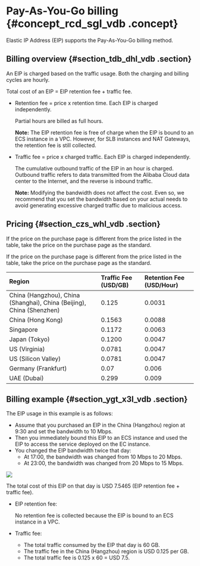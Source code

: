 # Pay-As-You-Go billing {#concept_rcd_sgl_vdb .concept}

Elastic IP Address \(EIP\) supports the Pay-As-You-Go billing method.

## Billing overview {#section_tdb_dhl_vdb .section}

An EIP is charged based on the traffic usage. Both the charging and billing cycles are hourly.

Total cost of an EIP = EIP retention fee + traffic fee.

-   Retention fee = price x retention time. Each EIP is charged independently.

    Partial hours are billed as full hours.

    **Note:** The EIP retention fee is free of charge when the EIP is bound to an ECS instance in a VPC. However, for SLB instances and NAT Gateways, the retention fee is still collected.

-   Traffic fee = price x charged traffic. Each EIP is charged independently.

    The cumulative outbound traffic of the EIP in an hour is charged. Outbound traffic refers to data transmitted from the Alibaba Cloud data center to the Internet, and the reverse is inbound traffic.

    **Note:** Modifying the bandwidth does not affect the cost. Even so, we recommend that you set the bandwidth based on your actual needs to avoid generating excessive charged traffic due to malicious access.


## Pricing {#section_czs_whl_vdb .section}

If the price on the purchase page is different from the price listed in the table, take the price on the purchase page as the standard.

If the price on the purchase page is different from the price listed in the table, take the price on the purchase page as the standard.

|Region|Traffic Fee \(USD/GB\)|Retention Fee \(USD/Hour\)|
|:-----|:---------------------|:-------------------------|
|China \(Hangzhou\), China \(Shanghai\), China \(Beijing\), China \(Shenzhen\)|0.125|0.0031|
|China \(Hong Kong\)|0.1563|0.0088|
|Singapore|0.1172|0.0063|
|Japan \(Tokyo\)|0.1200|0.0047|
|US \(Virginia\)|0.0781|0.0047|
|US \(Silicon Valley\)|0.0781|0.0047|
|Germany \(Frankfurt\)|0.07|0.006|
|UAE \(Dubai\)|0.299|0.009|

## Billing example {#section_ygt_x3l_vdb .section}

The EIP usage in this example is as follows:

-   Assume that you purchased an EIP in the China \(Hangzhou\) region at 9:30 and set the bandwidth to 10 Mbps.
-   Then you immediately bound this EIP to an ECS instance and used the EIP to access the service deployed on the EC instance.
-   You changed the EIP bandwidth twice that day:
    -   At 17:00, the bandwidth was changed from 10 Mbps to 20 Mbps.
    -   At 23:00, the bandwidth was changed from 20 Mbps to 15 Mbps.

![](http://static-aliyun-doc.oss-cn-hangzhou.aliyuncs.com/assets/img/12818/15339001096215_en-US.png)

The total cost of this EIP on that day is USD 7.5465 \(EIP retention fee + traffic fee\).

-   EIP retention fee:

    No retention fee is collected because the EIP is bound to an ECS instance in a VPC.

-   Traffic fee:
    -   The total traffic consumed by the EIP that day is 60 GB.
    -   The traffic fee in the China \(Hangzhou\) region is USD 0.125 per GB.
    -   The total traffic fee is 0.125 x 60 = USD 7.5. 

